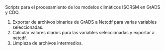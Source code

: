Scripts para el procesamiento de los modelos climáticos ISORSM en GrADS y CDO.

1. Exportar de archivos binarios de GrADS a Netcdf para varias variables seleccionadas.
2. Calcular valores diarios para las variables seleccionadas y exportar a netcdf.
3. Limpieza de archivos intermedios.
